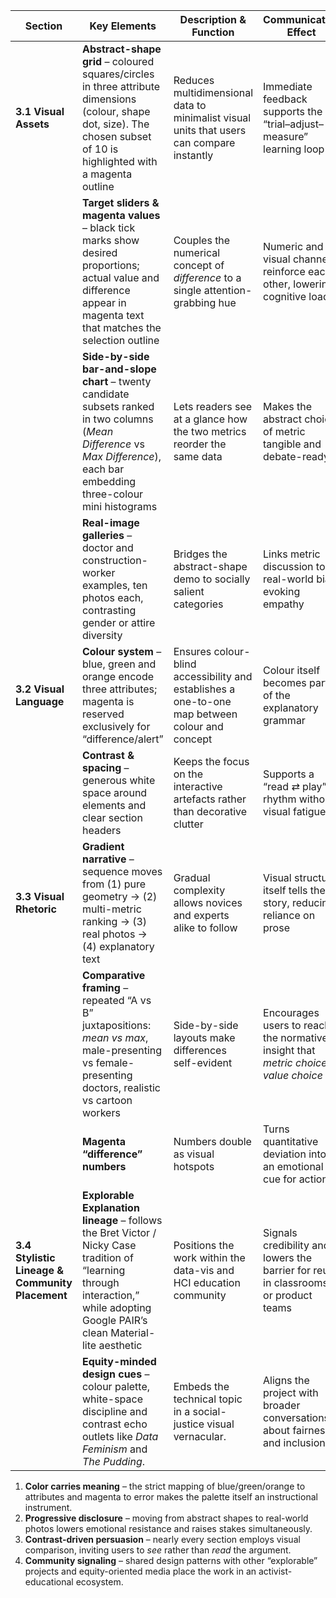 | Section                                         | Key Elements                                                 | Description & Function                                       | Communicative Effect                                         |
| ----------------------------------------------- | ------------------------------------------------------------ | ------------------------------------------------------------ | ------------------------------------------------------------ |
| **3.1 Visual Assets**                           | **Abstract-shape grid** – coloured squares/circles in three attribute dimensions (colour, shape dot, size). The chosen subset of 10 is highlighted with a magenta outline | Reduces multidimensional data to minimalist visual units that users can compare instantly | Immediate feedback supports the “trial–adjust–measure” learning loop |
|                                                 | **Target sliders & magenta values** – black tick marks show desired proportions; actual value and difference appear in magenta text that matches the selection outline | Couples the numerical concept of *difference* to a single attention-grabbing hue | Numeric and visual channels reinforce each other, lowering cognitive load |
|                                                 | **Side-by-side bar-and-slope chart** – twenty candidate subsets ranked in two columns (*Mean Difference* vs *Max Difference*), each bar embedding three-colour mini histograms | Lets readers see at a glance how the two metrics reorder the same data | Makes the abstract choice of metric tangible and debate-ready |
|                                                 | **Real-image galleries** – doctor and construction-worker examples, ten photos each, contrasting gender or attire diversity | Bridges the abstract-shape demo to socially salient categories | Links metric discussion to real-world bias, evoking empathy  |
| **3.2 Visual Language**                         | **Colour system** – blue, green and orange encode three attributes; magenta is reserved exclusively for “difference/alert” | Ensures colour-blind accessibility and establishes a one-to-one map between colour and concept | Colour itself becomes part of the explanatory grammar        |
|                                                 | **Contrast & spacing** – generous white space around elements and clear section headers | Keeps the focus on the interactive artefacts rather than decorative clutter | Supports a “read ⇄ play” rhythm without visual fatigue       |
| **3.3 Visual Rhetoric**                         | **Gradient narrative** – sequence moves from (1) pure geometry → (2) multi-metric ranking → (3) real photos → (4) explanatory text | Gradual complexity allows novices and experts alike to follow | Visual structure itself tells the story, reducing reliance on prose |
|                                                 | **Comparative framing** – repeated “A vs B” juxtapositions: *mean vs max*, male-presenting vs female-presenting doctors, realistic vs cartoon workers | Side-by-side layouts make differences self-evident           | Encourages users to reach the normative insight that *metric choice = value choice* |
|                                                 | **Magenta “difference” numbers**                             | Numbers double as visual hotspots                            | Turns quantitative deviation into an emotional cue for action |
| **3.4 Stylistic Lineage & Community Placement** | **Explorable Explanation lineage** – follows the Bret Victor / Nicky Case tradition of “learning through interaction,” while adopting Google PAIR’s clean Material-lite aesthetic | Positions the work within the data-vis and HCI education community | Signals credibility and lowers the barrier for reuse in classrooms or product teams |
|                                                 | **Equity-minded design cues** – colour palette, white-space discipline and contrast echo outlets like *Data Feminism* and *The Pudding*. | Embeds the technical topic in a social-justice visual vernacular. | Aligns the project with broader conversations about fairness and inclusion |

1. **Color carries meaning** – the strict mapping of blue/green/orange to attributes and magenta to error makes the palette itself an instructional instrument.
2. **Progressive disclosure** – moving from abstract shapes to real-world photos lowers emotional resistance and raises stakes simultaneously.
3. **Contrast-driven persuasion** – nearly every section employs visual comparison, inviting users to *see* rather than *read* the argument.
4. **Community signaling** – shared design patterns with other “explorable” projects and equity-oriented media place the work in an activist-educational ecosystem.